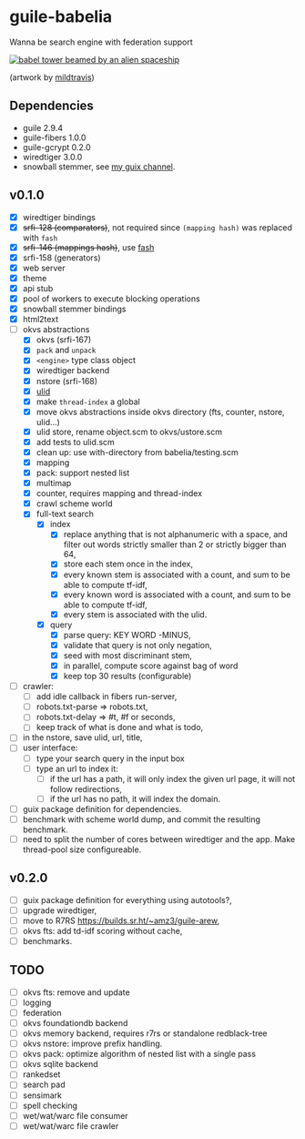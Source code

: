# guile-babelia

Wanna be search engine with federation support

[![babel tower beamed by an alien
spaceship](https://cdn.dribbble.com/users/2441249/screenshots/4890251/babeldrbl.jpg)](https://dribbble.com/shots/4890251-Babel)

(artwork by [mildtravis](https://dribbble.com/mildtravis))

## Dependencies

- guile 2.9.4
- guile-fibers 1.0.0
- guile-gcrypt 0.2.0
- wiredtiger 3.0.0
- snowball stemmer, see [my guix channel](https://git.sr.ht/~amz3/guix-amz3-channel).

## v0.1.0

- [x] wiredtiger bindings
- [x] ~~srfi-128 (comparators)~~, not required since `(mapping hash)`
      was replaced with `fash`
- [x] ~~srfi-146 (mappings hash)~~, use
      [fash](https://www.wingolog.org/pub/fash.scm)
- [x] srfi-158 (generators)
- [x] web server
- [x] theme
- [x] api stub
- [x] pool of workers to execute blocking operations
- [x] snowball stemmer bindings
- [x] html2text
- [ ] okvs abstractions
  - [x] okvs (srfi-167)
  - [x] `pack` and `unpack`
  - [x] `<engine>` type class object
  - [x] wiredtiger backend
  - [x] nstore (srfi-168)
  - [x] [ulid](https://github.com/ulid/spec)
  - [x] make `thread-index` a global
  - [x] move okvs abstractions inside okvs directory (fts, counter,
        nstore, ulid...)
  - [x] ulid store, rename object.scm to okvs/ustore.scm
  - [x] add tests to ulid.scm
  - [x] clean up: use with-directory from babelia/testing.scm
  - [x] mapping
  - [x] pack: support nested list
  - [x] multimap
  - [x] counter, requires mapping and thread-index
  - [x] crawl scheme world
  - [x] full-text search
    - [x] index
      - [x] replace anything that is not alphanumeric with a space, and
            filter out words strictly smaller than 2 or strictly bigger
            than 64,
      - [x] store each stem once in the index,
      - [x] every known stem is associated with a count, and sum to be
            able to compute tf-idf,
      - [x] every known word is associated with a count, and sum to be
            able to compute tf-idf,
      - [x] every stem is associated with the ulid.
    - [x] query
      - [x] parse query: KEY WORD -MINUS,
      - [x] validate that query is not only negation,
      - [x] seed with most discriminant stem,
      - [x] in parallel, compute score against bag of word
      - [x] keep top 30 results (configurable)
- [ ] crawler:
  - [ ] add idle callback in fibers run-server,
  - [ ] robots.txt-parse => robots.txt,
  - [ ] robots.txt-delay => #t, #f or seconds,
  - [ ] keep track of what is done and what is todo,
- [ ] in the nstore, save ulid, url, title,
- [ ] user interface:
  - [ ] type your search query in the input box
  - [ ] type an url to index it:
    - [ ] if the url has a path, it will only index the given url
          page, it will not follow redirections,
    - [ ] if the url has no path, it will index the domain.
- [ ] guix package definition for dependencies.
- [ ] benchmark with scheme world dump, and commit the resulting
      benchmark.
- [ ] need to split the number of cores between wiredtiger and the
      app. Make thread-pool size configureable.

## v0.2.0

- [ ] guix package definition for everything using autotools?,
- [ ] upgrade wiredtiger,
- [ ] move to R7RS https://builds.sr.ht/~amz3/guile-arew,
- [ ] okvs fts: add td-idf scoring without cache,
- [ ] benchmarks.

## TODO

- [ ] okvs fts: remove and update
- [ ] logging
- [ ] federation
- [ ] okvs foundationdb backend
- [ ] okvs memory backend, requires r7rs or standalone redblack-tree
- [ ] okvs nstore: improve prefix handling.
- [ ] okvs pack: optimize algorithm of nested list with a single pass
- [ ] okvs sqlite backend
- [ ] rankedset
- [ ] search pad
- [ ] sensimark
- [ ] spell checking
- [ ] wet/wat/warc file consumer
- [ ] wet/wat/warc file crawler

